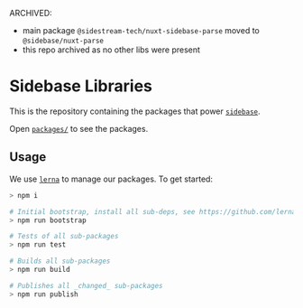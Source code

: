 ARCHIVED:
- main package `@sidestream-tech/nuxt-sidebase-parse` moved to `@sidebase/nuxt-parse`
- this repo archived as no other libs were present

# Sidebase Libraries

This is the repository containing the packages that power [`sidebase`](https://github.com/sidestream-tech/sidebase/).

Open [`packages/`](./packages/) to see the packages.

## Usage

We use [`lerna`](https://lerna.js.org/) to manage our packages. To get started:
```bash
> npm i

# Initial bootstrap, install all sub-deps, see https://github.com/lerna/lerna/tree/main/commands/bootstrap
> npm run bootstrap

# Tests of all sub-packages
> npm run test

# Builds all sub-packages
> npm run build

# Publishes all _changed_ sub-packages
> npm run publish
```
